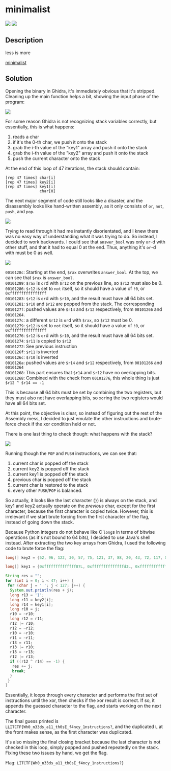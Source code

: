 # minimalist
![](https://img.shields.io/badge/category-reversing-blue)
![](https://img.shields.io/badge/solves-53-orange)

## Description
less is more

[minimalist](https://drive.google.com/uc?export=download&id=1vMY6FRx_Eff2ypd9vaZCRr6HYNdPsneX)

## Solution
Opening the binary in Ghidra, it's immediately obvious that it's stripped. Cleaning up the main function helps a bit, showing the input phase of the program:

![](https://user-images.githubusercontent.com/62577178/182051971-aa5e861f-5da1-4961-a2c2-33529265e85f.png)

For some reason Ghidra is not recognizing stack variables correctly, but essentially, this is what happens:
1. reads a char
2. if it's the 0-th char, we push it onto the stack
3. grab the i-th value of the "key1" array and push it onto the stack
4. grab the i-th value of the "key2" array and push it onto the stack
5. push the current character onto the stack

At the end of this loop of 47 iterations, the stack should contain:
```
[rep 47 times] char[i]
[rep 47 times] key2[i]
[rep 47 times] key1[i]
               char[0]
```

The next major segment of code still looks like a disaster, and the disassembly looks like hand-written assembly, as it only consists of `or`, `not`, `push`, and `pop`.

![](https://user-images.githubusercontent.com/62577178/182052083-2890cc95-8262-4ac8-985e-a1209255f451.png)

Trying to read through it had me instantly disorientated, and I knew there was no easy way of understanding what it was trying to do. So instead, I decided to work backwards. I could see that `answer_bool` was only `or`-d with other stuff, and that it had to equal 0 at the end. Thus, anything it's `or`-d with must be 0 as well.

![](https://user-images.githubusercontent.com/62577178/182052335-01e2d38b-6980-4eea-af55-58f540cf528d.png)

`0010128c`: Starting at the end, `$rax` overwrites `answer_bool`. At the top, we can see that `$rax` is `answer_bool`.<br>
`00101289`: `$rax` is `or`d with `$r12` on the previous line, so `$r12` must also be 0.<br>
`00101286`: `$r12` is set to `not` itself, so it should have a value of `!0`, or `0xffffffffffffffff`<br>
`00101283`: `$r12` is `or`d with `$r10`, and the result must have all 64 bits set.<br>
`00101281`: `$r10` and `$r12` are popped from the stack. The corresponding<br>
`0010127f`: pushed values are `$r14` and `$r12` respectively, from `00101266` and `00101264`.<br>
`0010127c`: a different `$r12` is `or`d with `$rax`, so `$r12` must be 0.<br>
`00101279`: `$r12` is set to `not` itself, so it should have a value of `!0`, or `0xffffffffffffffff`<br>
`00101276`: `$r12` is `or`d with `$r10`, and the result must have all 64 bits set.<br>
`00101274`: `$r11` is copied to `$r12`<br>
`00101272`: See previous instruction<br>
`0010126f`: `$r11` is inverted<br>
`0010126c`: `$r10` is inverted<br>
`0010126a`: pushed values are `$r14` and `$r12` respectively, from `00101266` and `00101264`<br>
`00101268`: This part ensures that `$r14` and `$r12` have no overlapping bits.<br>
`00101268`: Combined with the check from `00101276`, this whole thing is just `$r12 ^ $r14 == -1`

This is because all 64 bits must be set by combining the two registers, but they must also not have overlapping bits, so `xor`ing the two registers would have all 64 bits set.

At this point, the objective is clear, so instead of figuring out the rest of the Assembly mess, I decided to just emulate the other instructions and brute-force check if the xor condition held or not.

There is one last thing to check though: what happens with the stack?

![](https://user-images.githubusercontent.com/62577178/182053238-2f6618f7-902f-4268-90dc-ce2704f10700.png)

Running though the `POP` and `PUSH` instructions, we can see that:
1. current char is popped off the stack
2. current key2 is popped off the stack
3. current key1 is popped off the stack
4. previous char is popped off the stack
5. current char is restored to the stack
6. every other `PUSH`/`POP` is balanced.

So actually, it looks like the last character (`}`) is always on the stack, and key1 and key2 actually operate on the *previous* char, except for the first character, because the first character is copied twice. However, this is irrelevant if we start brute forcing from the first character of the flag, instead of going down the stack.

Because Python integers do not behave like C `long`s in terms of bitwise operations (as it's not bound to 64 bits), I decided to use Java's shell instead. After extracting the two key arrays from Ghidra, I used the following code to brute force the flag:
```java
long[] key2 = {52, 96, 122, 30, 57, 75, 121, 37, 88, 20, 43, 72, 117, 86, 51, 99, 104, 125, 16, 20, 2, 63, 99, 127, 100, 123, 13, 5, 112, 58, 125, 96, 12, 47, 41, 76, 8, 65, 119, 31, 27, 97, 83, 53, 120, 53, 63, 0};

long[] key1 = {0xffffffffffffff87L, 0xffffffffffffffd3L, 0xffffffffffffffccL, 0xffffffffffffffb5L, 0xffffffffffffff85L, 0xffffffffffffffe0L, 0xffffffffffffffc0L, 0xffffffffffffffa1L, 0xfffffffffffffff0L, 0xffffffffffffff83L, 0xffffffffffffffe4L, 0xffffffffffffffe8L, 0xffffffffffffffe4L, 0xffffffffffffff9aL, 0xffffffffffffffffL, 0xfffffffffffffff8L, 0xffffffffffffffe4L, 0xffffffffffffffddL, 0xffffffffffffff8eL, 0xffffffffffffffdaL, 0xffffffffffffffccL, 0xffffffffffffff9fL, 0xffffffffffffffe8L, 0xffffffffffffffe8L, 0xffffffffffffffabL, 0xfffffffffffffff7L, 0xffffffffffffffb7L, 0xffffffffffffffa5L, 0xffffffffffffffe9L, 0xfffffffffffffff1L, 0xffffffffffffffecL, 0xfffffffffffffffcL, 0xffffffffffffff8aL, 0xffffffffffffff8fL, 0xffffffffffffffe7L, 0xffffffffffffffddL, 0xffffffffffffff84L, 0xffffffffffffffcaL, 0xfffffffffffffffaL, 0xffffffffffffff95L, 0xffffffffffffff87L, 0xffffffffffffffeaL, 0xffffffffffffffc5L, 0xffffffffffffffa5L, 0xffffffffffffffe9L, 0xffffffffffffffb9L, 0xffffffffffffffffL};

String res = "";
for (int i = 0; i < 47; i++) {
 for (char j = ' '; j < 127; j++) {
  System.out.println(res + j);
  long r13 = '}';
  long r11 = key2[i];
  long r14 = key1[i];
  long r10 = j;
  r10 = ~r10;
  long r12 = r11;
  r12 |= r10;
  r12 = ~r12;
  r10 = ~r10;
  r11 = ~r11;
  r13 = r11;
  r13 |= r10;
  r13 = ~r13;
  r12 |= r13;
  if ((r12 ^ r14) == -1) {
   res += j;
   break;
  }
 }
}
```

Essentially, it loops through every character and performs the first set of instructions until the xor, then checks if the xor result is correct. If so, it appends the guessed character to the flag, and starts working on the next character.

The final guess printed is `LLITCTF{Wh0_n33ds_a11_th0sE_f4ncy_1nstructions?`, and the duplicated `L` at the front makes sense, as the first character was duplicated.

It's also missing the final closing bracket because the last character is not checked in this loop, simply popped and pushed repeatedly on the stack. Fixing these two issues by hand, we get the flag.

Flag: `LITCTF{Wh0_n33ds_a11_th0sE_f4ncy_1nstructions?}`
